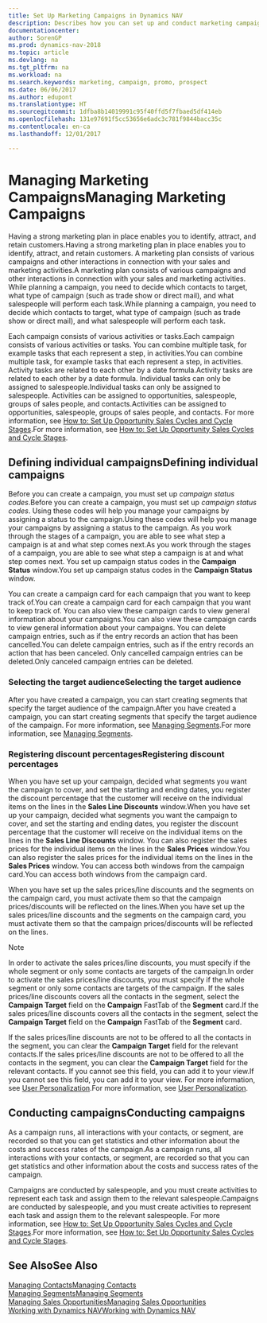 ```yaml
---
title: Set Up Marketing Campaigns in Dynamics NAV
description: Describes how you can set up and conduct marketing campaigns in Dynamics NAV to help you identify and attract prospects and retain customers.
documentationcenter: 
author: SorenGP
ms.prod: dynamics-nav-2018
ms.topic: article
ms.devlang: na
ms.tgt_pltfrm: na
ms.workload: na
ms.search.keywords: marketing, campaign, promo, prospect
ms.date: 06/06/2017
ms.author: edupont
ms.translationtype: HT
ms.sourcegitcommit: 1dfba8b14019991c95f40ffd5f7fbaed5df414eb
ms.openlocfilehash: 131e97691f5cc53656e6adc3c781f9844bacc35c
ms.contentlocale: en-ca
ms.lasthandoff: 12/01/2017

---
```

# <a name="managing-marketing-campaigns"></a><span data-ttu-id="aa163-103">Managing Marketing Campaigns</span><span class="sxs-lookup"><span data-stu-id="aa163-103">Managing Marketing Campaigns</span></span>
<span data-ttu-id="aa163-104">Having a strong marketing plan in place enables you to identify, attract, and retain customers.</span><span class="sxs-lookup"><span data-stu-id="aa163-104">Having a strong marketing plan in place enables you to identify, attract, and retain customers.</span></span> <span data-ttu-id="aa163-105">A marketing plan consists of various campaigns and other interactions in connection with your sales and marketing activities.</span><span class="sxs-lookup"><span data-stu-id="aa163-105">A marketing plan consists of various campaigns and other interactions in connection with your sales and marketing activities.</span></span> <span data-ttu-id="aa163-106">While planning a campaign, you need to decide which contacts to target, what type of campaign (such as trade show or direct mail), and what salespeople will perform each task.</span><span class="sxs-lookup"><span data-stu-id="aa163-106">While planning a campaign, you need to decide which contacts to target, what type of campaign (such as trade show or direct mail), and what salespeople will perform each task.</span></span>

<span data-ttu-id="aa163-107">Each campaign consists of various activities or tasks.</span><span class="sxs-lookup"><span data-stu-id="aa163-107">Each campaign consists of various activities or tasks.</span></span> <span data-ttu-id="aa163-108">You can combine multiple task, for example tasks that each represent a step, in activities.</span><span class="sxs-lookup"><span data-stu-id="aa163-108">You can combine multiple task, for example tasks that each represent a step, in activities.</span></span> <span data-ttu-id="aa163-109">Activity tasks are related to each other by a date formula.</span><span class="sxs-lookup"><span data-stu-id="aa163-109">Activity tasks are related to each other by a date formula.</span></span> <span data-ttu-id="aa163-110">Individual tasks can only be assigned to salespeople.</span><span class="sxs-lookup"><span data-stu-id="aa163-110">Individual tasks can only be assigned to salespeople.</span></span> <span data-ttu-id="aa163-111">Activities can be assigned to opportunities, salespeople, groups of sales people, and contacts.</span><span class="sxs-lookup"><span data-stu-id="aa163-111">Activities can be assigned to opportunities, salespeople, groups of sales people, and contacts.</span></span> <span data-ttu-id="aa163-112">For more information, see [How to: Set Up Opportunity Sales Cycles and Cycle Stages](marketing-how-setup-opportunity-sales-cycles-stages.md).</span><span class="sxs-lookup"><span data-stu-id="aa163-112">For more information, see [How to: Set Up Opportunity Sales Cycles and Cycle Stages](marketing-how-setup-opportunity-sales-cycles-stages.md).</span></span>

## <a name="defining-individual-campaigns"></a><span data-ttu-id="aa163-113">Defining individual campaigns</span><span class="sxs-lookup"><span data-stu-id="aa163-113">Defining individual campaigns</span></span>
<span data-ttu-id="aa163-114">Before you can create a campaign, you must set up *campaign status codes*.</span><span class="sxs-lookup"><span data-stu-id="aa163-114">Before you can create a campaign, you must set up *campaign status codes*.</span></span> <span data-ttu-id="aa163-115">Using these codes will help you manage your campaigns by assigning a status to the campaign.</span><span class="sxs-lookup"><span data-stu-id="aa163-115">Using these codes will help you manage your campaigns by assigning a status to the campaign.</span></span> <span data-ttu-id="aa163-116">As you work through the stages of a campaign, you are able to see what step a campaign is at and what step comes next.</span><span class="sxs-lookup"><span data-stu-id="aa163-116">As you work through the stages of a campaign, you are able to see what step a campaign is at and what step comes next.</span></span> <span data-ttu-id="aa163-117">You set up campaign status codes in the **Campaign Status** window.</span><span class="sxs-lookup"><span data-stu-id="aa163-117">You set up campaign status codes in the **Campaign Status** window.</span></span>

<span data-ttu-id="aa163-118">You can create a campaign card for each campaign that you want to keep track of.</span><span class="sxs-lookup"><span data-stu-id="aa163-118">You can create a campaign card for each campaign that you want to keep track of.</span></span> <span data-ttu-id="aa163-119">You can also view these campaign cards to view general information about your campaigns.</span><span class="sxs-lookup"><span data-stu-id="aa163-119">You can also view these campaign cards to view general information about your campaigns.</span></span>
<span data-ttu-id="aa163-120">You can delete campaign entries, such as if the entry records an action that has been cancelled.</span><span class="sxs-lookup"><span data-stu-id="aa163-120">You can delete campaign entries, such as if the entry records an action that has been canceled.</span></span> <span data-ttu-id="aa163-121">Only cancelled campaign entries can be deleted.</span><span class="sxs-lookup"><span data-stu-id="aa163-121">Only canceled campaign entries can be deleted.</span></span>

### <a name="selecting-the-target-audience"></a><span data-ttu-id="aa163-122">Selecting the target audience</span><span class="sxs-lookup"><span data-stu-id="aa163-122">Selecting the target audience</span></span>
<span data-ttu-id="aa163-123">After you have created a campaign, you can start creating segments that specify the target audience of the campaign.</span><span class="sxs-lookup"><span data-stu-id="aa163-123">After you have created a campaign, you can start creating segments that specify the target audience of the campaign.</span></span> <span data-ttu-id="aa163-124">For more information, see [Managing Segments](marketing-segments.md).</span><span class="sxs-lookup"><span data-stu-id="aa163-124">For more information, see [Managing Segments](marketing-segments.md).</span></span>

### <a name="registering-discount-percentages"></a><span data-ttu-id="aa163-125">Registering discount percentages</span><span class="sxs-lookup"><span data-stu-id="aa163-125">Registering discount percentages</span></span>
<span data-ttu-id="aa163-126">When you have set up your campaign, decided what segments you want the campaign to cover, and set the starting and ending dates, you register the discount percentage that the customer will receive on the individual items on the lines in the **Sales Line Discounts** window.</span><span class="sxs-lookup"><span data-stu-id="aa163-126">When you have set up your campaign, decided what segments you want the campaign to cover, and set the starting and ending dates, you register the discount percentage that the customer will receive on the individual items on the lines in the **Sales Line Discounts** window.</span></span> <span data-ttu-id="aa163-127">You can also register the sales prices for the individual items on the lines in the **Sales Prices** window.</span><span class="sxs-lookup"><span data-stu-id="aa163-127">You can also register the sales prices for the individual items on the lines in the **Sales Prices** window.</span></span> <span data-ttu-id="aa163-128">You can access both windows from the campaign card.</span><span class="sxs-lookup"><span data-stu-id="aa163-128">You can access both windows from the campaign card.</span></span>

 <span data-ttu-id="aa163-129">When you have set up the sales prices/line discounts and the segments on the campaign card, you must activate them so that the campaign prices/discounts will be reflected on the lines.</span><span class="sxs-lookup"><span data-stu-id="aa163-129">When you have set up the sales prices/line discounts and the segments on the campaign card, you must activate them so that the campaign prices/discounts will be reflected on the lines.</span></span>

> [!NOTE]  
>   <span data-ttu-id="aa163-130">In order to activate the sales prices/line discounts, you must specify if the whole segment or only some contacts are targets of the campaign.</span><span class="sxs-lookup"><span data-stu-id="aa163-130">In order to activate the sales prices/line discounts, you must specify if the whole segment or only some contacts are targets of the campaign.</span></span> <span data-ttu-id="aa163-131">If the sales prices/line discounts covers all the contacts in the segment, select the **Campaign Target** field on the **Campaign** FastTab of the **Segment** card.</span><span class="sxs-lookup"><span data-stu-id="aa163-131">If the sales prices/line discounts covers all the contacts in the segment, select the **Campaign Target** field on the **Campaign** FastTab of the **Segment** card.</span></span>

<span data-ttu-id="aa163-132">If the sales prices/line discounts are not to be offered to all the contacts in the segment, you can clear the **Campaign Target** field for the relevant contacts.</span><span class="sxs-lookup"><span data-stu-id="aa163-132">If the sales prices/line discounts are not to be offered to all the contacts in the segment, you can clear the **Campaign Target** field for the relevant contacts.</span></span> <span data-ttu-id="aa163-133">If you cannot see this field, you can add it to your view.</span><span class="sxs-lookup"><span data-stu-id="aa163-133">If you cannot see this field, you can add it to your view.</span></span> <span data-ttu-id="aa163-134">For more information, see [User Personalization](ui-user-personalization.md).</span><span class="sxs-lookup"><span data-stu-id="aa163-134">For more information, see [User Personalization](ui-user-personalization.md).</span></span>

## <a name="conducting-campaigns"></a><span data-ttu-id="aa163-135">Conducting campaigns</span><span class="sxs-lookup"><span data-stu-id="aa163-135">Conducting campaigns</span></span>
<span data-ttu-id="aa163-136">As a campaign runs, all interactions with your contacts, or segment, are recorded so that you can get statistics and other information about the costs and success rates of the campaign.</span><span class="sxs-lookup"><span data-stu-id="aa163-136">As a campaign runs, all interactions with your contacts, or segment, are recorded so that you can get statistics and other information about the costs and success rates of the campaign.</span></span>

<span data-ttu-id="aa163-137">Campaigns are conducted by salespeople, and you must create activities to represent each task and assign them to the relevant salespeople.</span><span class="sxs-lookup"><span data-stu-id="aa163-137">Campaigns are conducted by salespeople, and you must create activities to represent each task and assign them to the relevant salespeople.</span></span> <span data-ttu-id="aa163-138">For more information, see [How to: Set Up Opportunity Sales Cycles and Cycle Stages](marketing-how-setup-opportunity-sales-cycles-stages.md).</span><span class="sxs-lookup"><span data-stu-id="aa163-138">For more information, see [How to: Set Up Opportunity Sales Cycles and Cycle Stages](marketing-how-setup-opportunity-sales-cycles-stages.md).</span></span>

## <a name="see-also"></a><span data-ttu-id="aa163-139">See Also</span><span class="sxs-lookup"><span data-stu-id="aa163-139">See Also</span></span>
[<span data-ttu-id="aa163-140">Managing Contacts</span><span class="sxs-lookup"><span data-stu-id="aa163-140">Managing Contacts</span></span>](marketing-contacts.md)  
[<span data-ttu-id="aa163-141">Managing Segments</span><span class="sxs-lookup"><span data-stu-id="aa163-141">Managing Segments</span></span>](marketing-segments.md)  
[<span data-ttu-id="aa163-142">Managing Sales Opportunities</span><span class="sxs-lookup"><span data-stu-id="aa163-142">Managing Sales Opportunities</span></span>](marketing-manage-sales-opportunities.md)  
[<span data-ttu-id="aa163-143">Working with Dynamics NAV</span><span class="sxs-lookup"><span data-stu-id="aa163-143">Working with Dynamics NAV</span></span>](ui-work-product.md)  

